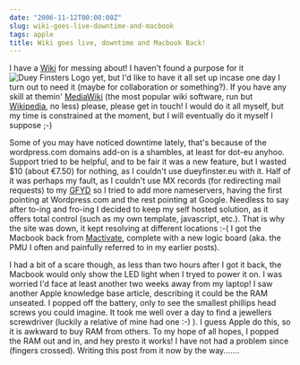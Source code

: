 ```yaml
---
date: "2006-11-12T00:00:00Z"
slug: wiki-goes-live-downtime-and-macbook
tags: apple
title: Wiki goes live, downtime and Macbook Back!
---
```


I have a [Wiki][] for messing about! I haven't found a purpose for it![Duey
Finsters Logo](http://wiki.dueyfinster.eu/skins/tango/tango-logo.gif "Duey
Finsters Logo") yet, but I'd like to have it all set up incase one day I turn
out to need it (maybe for collaboration or something?). If you have any skill
at themin' [MediaWiki][] (the most popular wiki software, run but
[Wikipedia][], no less) please, please get in touch! I would do it all myself,
but my time is constrained at the moment, but I will eventually do it myself I
suppose ;-)
  
Some of you may have noticed downtime lately, that's because of the
wordpress.com domains add-on is a shambles, at least for dot-eu anyhoo.
Support tried to be helpful, and to be fair it was a new feature, but I wasted
$10 (about €7.50) for nothing, as I couldn't use dueyfinster.eu with it. Half
of it was perhaps my fault, as I couldn't use MX records (for redirecting mail
requests) to my [GFYD][] so I tried to add more nameservers, having the first
pointing at Wordpress.com and the rest pointing at Google. Needless to say
after to-ing and fro-ing I decided to keep my self hosted solution, as it
offers total control (such as my own template, javascript, etc.). That is why
the site was down, it kept resolving at different locations :-(   I got the
Macbook back from [Mactivate][], complete with a new logic board (aka. the PMU
I often and painfully referred to in my earlier posts).

I had a bit of a scare though, as less than two hours after I got it back, the
Macbook would only show the LED light when I tryed to power it on. I was
worried I'd face at least another two weeks away from my laptop! I saw another
Apple knowledge base article, describing it could be the RAM unseated. I
popped off the battery, only to see the smallest phillips head screws you
could imagine. It took me well over a day to find a jewellers screwdriver
(luckily a relative of mine had one :-) ). I guess Apple do this, so it is
awkward to buy RAM from others. To my hope of all hopes, I popped the RAM out
and in, and hey presto it works! I have not had a problem since (fingers
crossed). Writing this post from it now by the way.......

[Wiki]: http://en.wikipedia.org/wiki/Wiki "Wikipedia Article on Wiki"
[MediaWiki]: http://www.mediawiki.org "MediaWiki"
[Wikipedia]: http://en.wikipedia.org/wiki/Main_Page
[GFYD]: https://www.google.com/a/ "Google for your Domain"
[Mactivate]: http://www.mactivate.ie "Mactivate"
